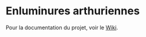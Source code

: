 # Enluminures arthuriennes
Pour la documentation du projet, voir le [Wiki](https://github.com/ellieiri/enluminures_courtoises/wiki).
